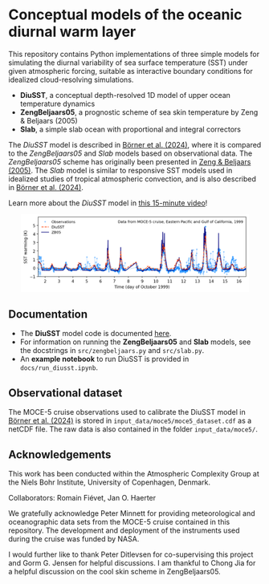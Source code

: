 # Conceptual models of the oceanic diurnal warm layer

This repository contains Python implementations of three simple models for simulating the diurnal variability of sea surface temperature (SST) under given atmospheric forcing, suitable as interactive boundary conditions for idealized cloud-resolving simulations.

* **DiuSST**, a conceptual depth-resolved 1D model of upper ocean temperature dynamics
* **ZengBeljaars05**, a prognostic scheme of sea skin temperature by Zeng & Beljaars (2005)
* **Slab**, a simple slab ocean with proportional and integral correctors

The *DiuSST* model is described in [Börner et al. (2024)](https://arxiv.org/abs/2205.07933), where it is compared to the *ZengBeljaars05* and *Slab* models based on observational data. The *ZengBeljaars05* scheme has originally been presented in [Zeng & Beljaars (2005)](https://doi.org/10.1029/2005GL023030). The *Slab* model is similar to responsive SST models used in idealized studies of tropical atmospheric convection, and is also described in [Börner et al. (2024)](https://arxiv.org/abs/2205.07933).

Learn more about the *DiuSST* model in [this 15-minute video](https://youtu.be/KdOWF_fzRLE)!

<p align = "center"><img src="https://github.com/reykboerner/diusst/blob/master/docs/header-image.png" alt="header-image" width="90%"/></p>

## Documentation

- The **DiuSST** model code is documented [here](https://github.com/reykboerner/diusst/blob/master/docs/diusst.md).
- For information on running the **ZengBeljaars05** and **Slab** models, see the docstrings in `src/zengbeljaars.py` and `src/slab.py`.
- An **example notebook** to run DiuSST is provided in `docs/run_diusst.ipynb`.

## Observational dataset
The MOCE-5 cruise observations used to calibrate the DiuSST model in [Börner et al. (2024)](https://arxiv.org/abs/2205.07933) is stored in `input_data/moce5/moce5_dataset.cdf` as a netCDF file. The raw data is also contained in the folder `input_data/moce5/`.

## Acknowledgements
This work has been conducted within the Atmospheric Complexity Group at the Niels Bohr Institute, University of Copenhagen, Denmark.

Collaborators: Romain Fiévet, Jan O. Haerter

We gratefully acknowledge Peter Minnett for providing meteorological and oceanographic data sets from the MOCE-5 cruise contained in this repository. The development and deployment of the instruments used during the cruise was funded by NASA.

I would further like to thank Peter Ditlevsen for co-supervising this project and Gorm G. Jensen for helpful discussions. I am thankful to Chong Jia for a helpful discussion on the cool skin scheme in ZengBeljaars05.